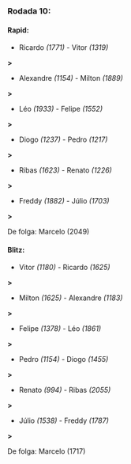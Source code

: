 ### Rodada 10:

#### Rapid:

* Ricardo *(1771)*     -     Vitor *(1319)*

 **>** 
* Alexandre *(1154)*     -     Milton *(1889)*

 **>** 
* Léo *(1933)*     -     Felipe *(1552)*

 **>** 
* Diogo *(1237)*     -     Pedro *(1217)*

 **>** 
* Ribas *(1623)*     -     Renato *(1226)*

 **>** 
* Freddy *(1882)*     -     Júlio *(1703)*

 **>** 

De folga: Marcelo (2049)

#### Blitz:

* Vitor *(1180)*     -     Ricardo *(1625)*

 **>** 
* Milton *(1625)*     -     Alexandre *(1183)*

 **>** 
* Felipe *(1378)*     -     Léo *(1861)*

 **>** 
* Pedro *(1154)*     -     Diogo *(1455)*

 **>** 
* Renato *(994)*     -     Ribas *(2055)*

 **>** 
* Júlio *(1538)*     -     Freddy *(1787)*

 **>** 

De folga: Marcelo (1717)

